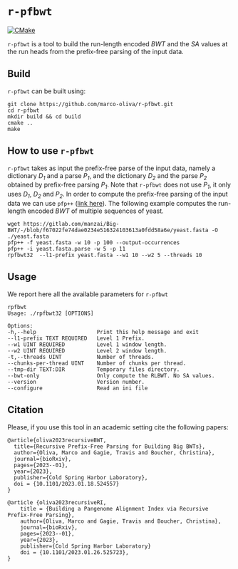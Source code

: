 # `r-pfbwt`

[![CMake](https://github.com/marco-oliva/r-pfbwt/actions/workflows/cmake.yml/badge.svg)](https://github.com/marco-oliva/r-pfbwt/actions/workflows/cmake.yml)

`r-pfbwt` is a tool to build the run-length encoded *BWT* and the *SA* values at the run heads from the prefix-free 
parsing of the input data.

## Build
`r-pfbwt` can be built using: 

```shell
git clone https://github.com/marco-oliva/r-pfbwt.git
cd r-pfbwt
mkdir build && cd build
cmake ..
make 
```
 
## How to use `r-pfbwt`
`r-pfbwt` takes as input the prefix-free parse of the input data, namely a dictionary *D<sub>1</sub>* and a parse *P<sub>1</sub>*, and 
the dictionary *D<sub>2</sub>* and the parse *P<sub>2</sub>* obtained by prefix-free parsing *P<sub>1</sub>*. Note that `r-pfbwt` does not use *P<sub>1</sub>*,
it only uses *D<sub>1</sub>*, *D<sub>2</sub>* and *P<sub>2</sub>*. In order to compute the prefix-free parsing of the input data we can use `pfp++`
([link here](https://github.com/marco-oliva/pfp.git)). The following example computes the run-length encoded *BWT* of multiple
sequences of yeast.

```shell
wget https://gitlab.com/manzai/Big-BWT/-/blob/f67022fe74dae0234e516324103613a0fdd58a6e/yeast.fasta -O ./yeast.fasta
pfp++ -f yeast.fasta -w 10 -p 100 --output-occurrences 
pfp++ -i yeast.fasta.parse -w 5 -p 11 
rpfbwt32  --l1-prefix yeast.fasta --w1 10 --w2 5 --threads 10
```


## Usage
We report here all the available parameters for `r-pfbwt`

```shell
rpfbwt
Usage: ./rpfbwt32 [OPTIONS]

Options:
-h,--help                   Print this help message and exit
--l1-prefix TEXT REQUIRED   Level 1 Prefix.
--w1 UINT REQUIRED          Level 1 window length.
--w2 UINT REQUIRED          Level 2 window length.
-t,--threads UINT           Number of threads.
--chunks-per-thread UINT    Number of chunks per thread.
--tmp-dir TEXT:DIR          Temporary files directory.
--bwt-only                  Only compute the RLBWT. No SA values.
--version                   Version number.
--configure                 Read an ini file
```

## Citation

Please, if you use this tool in an academic setting cite the following papers:

```
@article{oliva2023recursiveBWT,
  title={Recursive Prefix-Free Parsing for Building Big BWTs},
  author={Oliva, Marco and Gagie, Travis and Boucher, Christina},
  journal={bioRxiv},
  pages={2023--01},
  year={2023},
  publisher={Cold Spring Harbor Laboratory},
  doi = {10.1101/2023.01.18.524557}
}
```

```
@article {oliva2023recursiveRI,
    title = {Building a Pangenome Alignment Index via Recursive Prefix-Free Parsing},
	author={Oliva, Marco and Gagie, Travis and Boucher, Christina},
	journal={bioRxiv},
    pages={2023--01},
    year={2023},
    publisher={Cold Spring Harbor Laboratory}
    doi = {10.1101/2023.01.26.525723},
}
```
